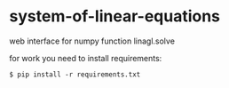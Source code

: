 # system-of-linear-equations
web interface for numpy function linagl.solve

for work you need to install requirements:

```
$ pip install -r requirements.txt
```
